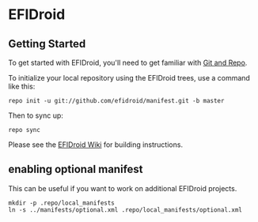 EFIDroid
===========

Getting Started
---------------

To get started with EFIDroid, you'll need to get
familiar with [Git and Repo](http://source.android.com/source/using-repo.html).

To initialize your local repository using the EFIDroid trees, use a command like this:

    repo init -u git://github.com/efidroid/manifest.git -b master

Then to sync up:

    repo sync

Please see the [EFIDroid Wiki](https://github.com/efidroid/projectmanagement/wiki/%5BEFIDroid%5D-Build-system) for building instructions.



enabling optional manifest
--------------------------

This can be useful if you want to work on additional EFIDroid projects.

    mkdir -p .repo/local_manifests
    ln -s ../manifests/optional.xml .repo/local_manifests/optional.xml
